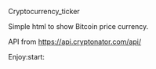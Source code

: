 Cryptocurrency_ticker

Simple html to show Bitcoin price currency.

API from https://api.cryptonator.com/api/

Enjoy:start: